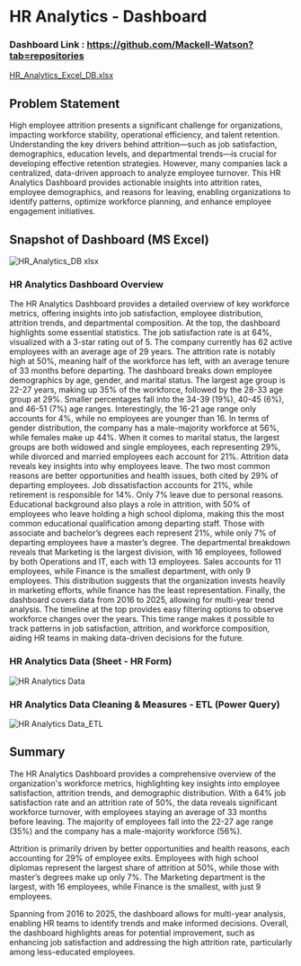# HR Analytics - Dashboard

### Dashboard Link : https://github.com/Mackell-Watson?tab=repositories 
[HR_Analytics_Excel_DB.xlsx](https://github.com/user-attachments/files/19509615/HR_Analytics_Excel_DB.xlsx)


## Problem Statement

High employee attrition presents a significant challenge for organizations, impacting workforce stability, operational efficiency, and talent retention. Understanding the key drivers behind attrition—such as job satisfaction, demographics, education levels, and departmental trends—is crucial for developing effective retention strategies. However, many companies lack a centralized, data-driven approach to analyze employee turnover. This HR Analytics Dashboard provides actionable insights into attrition rates, employee demographics, and reasons for leaving, enabling organizations to identify patterns, optimize workforce planning, and enhance employee engagement initiatives.

## Snapshot of Dashboard (MS Excel)

![HR_Analytics_DB xlsx](https://github.com/user-attachments/assets/075e4eb7-165a-413a-9a69-d1f0a123e750)




### HR Analytics Dashboard Overview
The HR Analytics Dashboard provides a detailed overview of key workforce metrics, offering insights into job satisfaction, employee distribution, attrition trends, and departmental composition. At the top, the dashboard highlights some essential statistics. The job satisfaction rate is at 64%, visualized with a 3-star rating out of 5. The company currently has 62 active employees with an average age of 29 years. The attrition rate is notably high at 50%, meaning half of the workforce has left, with an average tenure of 33 months before departing.
The dashboard breaks down employee demographics by age, gender, and marital status. The largest age group is 22-27 years, making up 35% of the workforce, followed by the 28-33 age group at 29%. Smaller percentages fall into the 34-39 (19%), 40-45 (6%), and 46-51 (7%) age ranges. Interestingly, the 16-21 age range only accounts for 4%, while no employees are younger than 16. In terms of gender distribution, the company has a male-majority workforce at 56%, while females make up 44%. When it comes to marital status, the largest groups are both widowed and single employees, each representing 29%, while divorced and married employees each account for 21%.
Attrition data reveals key insights into why employees leave. The two most common reasons are better opportunities and health issues, both cited by 29% of departing employees. Job dissatisfaction accounts for 21%, while retirement is responsible for 14%. Only 7% leave due to personal reasons. Educational background also plays a role in attrition, with 50% of employees who leave holding a high school diploma, making this the most common educational qualification among departing staff. Those with associate and bachelor’s degrees each represent 21%, while only 7% of departing employees have a master’s degree.
The departmental breakdown reveals that Marketing is the largest division, with 16 employees, followed by both Operations and IT, each with 13 employees. Sales accounts for 11 employees, while Finance is the smallest department, with only 9 employees. This distribution suggests that the organization invests heavily in marketing efforts, while finance has the least representation.
Finally, the dashboard covers data from 2016 to 2025, allowing for multi-year trend analysis. The timeline at the top provides easy filtering options to observe workforce changes over the years. This time range makes it possible to track patterns in job satisfaction, attrition, and workforce composition, aiding HR teams in making data-driven decisions for the future.

### HR Analytics Data (Sheet - HR Form)
![HR Analytics Data](https://github.com/user-attachments/assets/9dc7248b-a9cc-4748-b90c-db54647f17e6)

### HR Analytics Data Cleaning & Measures - ETL (Power Query)
![HR Analytics Data_ETL](https://github.com/user-attachments/assets/a5a68eb6-a9f6-4042-b7d7-a105ea879e12)









## Summary
The HR Analytics Dashboard provides a comprehensive overview of the organization's workforce metrics, highlighting key insights into employee satisfaction, attrition trends, and demographic distribution. With a 64% job satisfaction rate and an attrition rate of 50%, the data reveals significant workforce turnover, with employees staying an average of 33 months before leaving. The majority of employees fall into the 22-27 age range (35%) and the company has a male-majority workforce (56%).

Attrition is primarily driven by better opportunities and health reasons, each accounting for 29% of employee exits. Employees with high school diplomas represent the largest share of attrition at 50%, while those with master’s degrees make up only 7%. The Marketing department is the largest, with 16 employees, while Finance is the smallest, with just 9 employees.

Spanning from 2016 to 2025, the dashboard allows for multi-year analysis, enabling HR teams to identify trends and make informed decisions. Overall, the dashboard highlights areas for potential improvement, such as enhancing job satisfaction and addressing the high attrition rate, particularly among less-educated employees.
